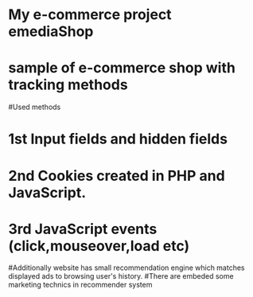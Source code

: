 # My e-commerce project emediaShop

# sample of e-commerce shop with tracking methods

#Used methods

# 1st Input fields and hidden fields
# 2nd Cookies created in PHP and JavaScript.
# 3rd JavaScript events (click,mouseover,load etc)

#Additionally website has small recommendation engine which matches displayed ads to  browsing user's history.
#There are embeded some marketing technics in recommender system